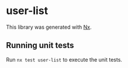 # user-list

This library was generated with [Nx](https://nx.dev).

## Running unit tests

Run `nx test user-list` to execute the unit tests.
